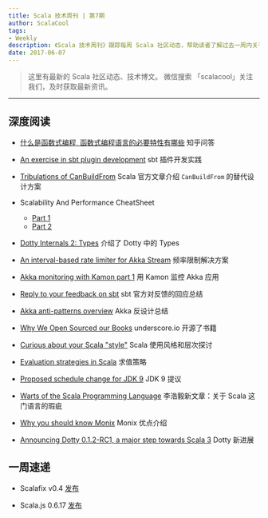 ```yaml
---
title: Scala 技术周刊 | 第7期
author: ScalaCool
tags:
- Weekly
description: 《Scala 技术周刊》跟踪每周 Scala 社区动态，帮助读者了解过去一周内关于 Scala 发生的事情。
date: 2017-06-07
---
```


> 这里有最新的 Scala 社区动态、技术博文。
微信搜索 「scalacool」关注我们，及时获取最新资讯。

***

## 深度阅读

- [什么是函数式编程, 函数式编程语言的必要特性有哪些](https://www.zhihu.com/question/55350871)
  知乎问答

- [An exercise in sbt plugin development](https://engineering.tapad.com/an-exercise-in-complex-sbt-plugin-development-6b6f0238954d)
  sbt 插件开发实践

- [Tribulations of CanBuildFrom](http://www.scala-lang.org/blog/2017/05/30/tribulations-canbuildfrom.html)
  Scala 官方文章介绍 `CanBuildFrom` 的替代设计方案 

- Scalability And Performance CheatSheet
  - [Part 1](https://medium.com/@Tom1212121/scalability-and-performance-cheatsheet-c85ea896f66c)
  - [Part 2](https://medium.com/@Tom1212121/scalability-and-performance-split-your-data-4d001533ac6)

- [Dotty Internals 2: Types](https://twitter.com/darkdimius/status/867348626670055424)
  介绍了 Dotty 中的 Types

- [An interval-based rate limiter for Akka Stream](https://softwaremill.com/interval-based-rate-limiter/)
  频率限制解决方案

- [Akka monitoring with Kamon part 1](https://softwaremill.com/akka-monitoring-with-kamon-part-1/)
  用 Kamon 监控 Akka 应用


- [Reply to your feedback on sbt](https://contributors.scala-lang.org/t/reply-to-your-feedback-on-sbt/892)
  sbt 官方对反馈的回应总结

- [Akka anti-patterns overview](https://manuel.bernhardt.io/2017/05/29/akka-anti-patterns-overview/)
  Akka 反设计总结

- [Why We Open Sourced our Books](http://underscore.io/blog/posts/2017/05/29/why-we-open-sourced-our-books.html)
  underscore.io 开源了书籍

- [Curious about your Scala "style"](https://www.reddit.com/r/scala/comments/6eknxg/curious_about_your_scala_style/)
  Scala 使用风格和层次探讨

- [Evaluation strategies in Scala](http://www.cakesolutions.net/teamblogs/evaluation-strategies-in-scala)
  求值策略

- [Proposed schedule change for JDK 9](http://mail.openjdk.java.net/pipermail/jdk9-dev/2017-May/005864.html)
  JDK 9 提议

- [Warts of the Scala Programming Language](http://www.lihaoyi.com/post/WartsoftheScalaProgrammingLanguage.html)
  李浩毅新文章：关于 Scala 这门语言的瑕疵

- [Why you should know Monix](https://blog.scalac.io/2017/06/01/why-should-you-care-about-monix.html)
  Monix 优点介绍

- [Announcing Dotty 0.1.2-RC1, a major step towards Scala 3](http://www.scala-lang.org/blog/2017/05/31/first-dotty-milestone-release.html)
  Dotty 新进展
  

## 一周速递

- Scalafix v0.4 [发布](https://scalacenter.github.io/scalafix/#0.4.0)

- Scala.js 0.6.17 [发布](https://www.scala-js.org/news/2017/06/04/announcing-scalajs-0.6.17/)

